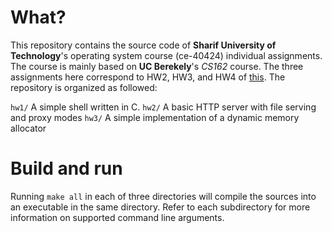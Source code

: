 # What?
This repository contains the source code of **Sharif University of Technology**'s operating system course (ce-40424) individual assignments. The course is mainly based on **UC Berekely**'s *CS162* course. The three assignments here correspond to HW2, HW3, and HW4 of [this](https://cs162.org/). The repository is organized as followed:

`hw1/` A simple shell written in C.
`hw2/` A basic HTTP server with file serving and proxy modes
`hw3/` A simple implementation of a dynamic memory allocator

# Build and run
Running `make all` in each of three directories will compile the sources into an executable in the same directory. Refer to each subdirectory for more information on supported command line arguments.

